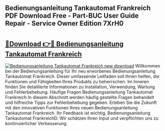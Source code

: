 ## Bedienungsanleitung Tankautomat Frankreich PDF Download Free - Part-BUC User Guide Repair - Service Owner Edition 7XrH0

# <h2><a href="http://df2cu1.blite.top/?on=Bedienungsanleitung+Tankautomat+Frankreich">🔗Download 👉🔴 Bedienungsanleitung Tankautomat Frankreich</a></h2>

[![Bedienungsanleitung Tankautomat Frankreich new download](https://i.imgur.com/lujVjoI.png)](http://df2cu1.blite.top/?on=Bedienungsanleitung+Tankautomat+Frankreich)
Willkommen bei der Bedienungsanleitung für Ihr neu erworbenes Bedienungsanleitung Tankautomat Frankreich. Dieser umfassende Leitfaden soll Ihnen helfen, die Funktionen und Fähigkeiten Ihres Produkts zu beherrschen. Im Inneren finden Sie detaillierte Informationen zu Installation, Verwendung, Wartung und Fehlerbehebung. Häufige Fragen Bedienungsanleitung Tankautomat Frankreich In diesem Abschnitt werden häufig gestellte Fragen behandelt und hilfreiche Tipps zur Fehlerbehebung gegeben. Erleben Sie die Zukunft mit den innovativen Funktionen Ihres neuen Bedienungsanleitung Tankautomat Frankreich. Ihr Feedback ist wichtig, Bedienungsanleitung Tankautomat FrankreichD. Wir schätzen Ihren Input und verpflichten uns zu kontinuierlicher Verbesserung.
